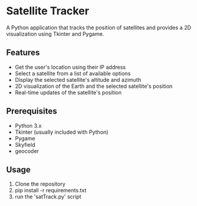# Satellite Tracker

A Python application that tracks the position of satellites and provides a 2D visualization using Tkinter and Pygame.

## Features

- Get the user's location using their IP address
- Select a satellite from a list of available options
- Display the selected satellite's altitude and azimuth
- 2D visualization of the Earth and the selected satellite's position
- Real-time updates of the satellite's position

## Prerequisites

- Python 3.x
- Tkinter (usually included with Python)
- Pygame
- Skyfield
- geocoder

## Usage 

1. Clone the repository
2. pip install -r requirements.txt
3. run the 'satTrack.py' script
